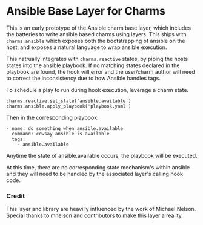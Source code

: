 # Ansible Base Layer for Charms

This is an early prototype of the Ansible charm base layer, which includes the
batteries to write ansible based charms using layers. This ships with
`charms.ansible` which exposes both the bootstrapping of ansible on the host,
and exposes a natural language to wrap ansible execution.

This natrually integrates with `charms.reactive` states, by piping the hosts
states into the ansible playbook. If no matching states declared in the playbook
are found, the hook will error and the user/charm author will need to correct
the inconsistency due to how Ansible handles tags.

To schedule a play to run during hook execution, leverage a charm state.

    charms.reactive.set_state('ansible.available')
    charms.ansible.apply_playbook('playbook.yaml')

Then in the corresponding playbook:

    - name: do something when ansible.available
      command: cowsay ansible is available
      tags:
        - ansible.available

Anytime the state of ansible.available occurs, the playbook will be executed.

At this time, there are no corresponding state mechanism's within ansible and
they will need to be handled by the associated layer's calling hook code.

### Credit

This layer and library are heavilly influenced by the work of Michael Nelson.
Special thanks to mnelson and contributors to make this layer a reality.

